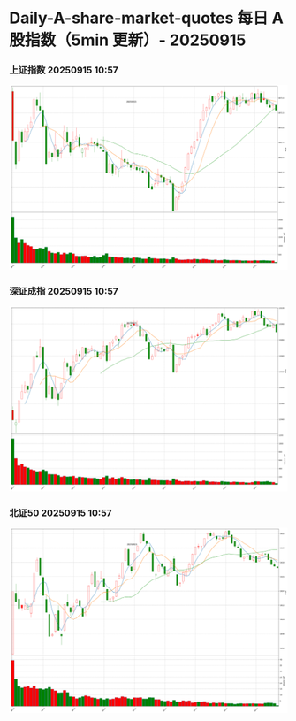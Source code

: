 
# Daily-A-share-market-quotes 每日 A 股指数（5min 更新）- 20250915

### 上证指数 20250915 10:57
![](./fig/2025/9/20250915-sh000001.png)

### 深证成指 20250915 10:57
![](./fig/2025/9/20250915-sz399001.png)

### 北证50 20250915 10:57
![](./fig/2025/9/20250915-bj899050.png)
